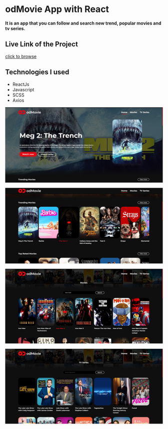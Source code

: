 # odMovie App with React
**It is an app that you can follow and search new trend, popular movies and tv series.**
## Live Link of the Project 
[click to browse](https://oguzdogan1992.github.io/movie-app-v2-reactjs/)
## Technologies I used
- ReactJs
- Javascript
- SCSS
- Axios

![Screenshot](2.jpg)

![Screenshot](1.jpg)

![Screenshot](3.jpg)

![Screenshot](4.jpg)
